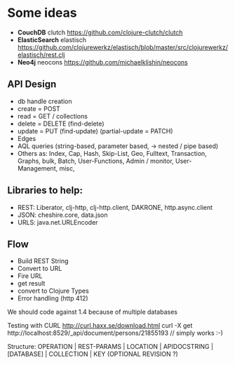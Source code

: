 # Some ideas #

* **CouchDB** clutch https://github.com/clojure-clutch/clutch
* **ElasticSearch** elastisch https://github.com/clojurewerkz/elastisch/blob/master/src/clojurewerkz/elastisch/rest.clj
* **Neo4j** neocons https://github.com/michaelklishin/neocons

## API Design ##
* db handle creation
* create = POST
* read = GET / collections
* delete = DELETE (find-delete)
* update = PUT (find-update) (partial-update = PATCH)
* Edges
* AQL queries (string-based, parameter based, -> nested / pipe based)
* Others as: Index, Cap, Hash, Skip-List, Geo, Fulltext, Transaction, Graphs,
bulk, Batch, User-Functions, Admin / monitor, User-Management, misc, 

## Libraries to help:
* REST: Liberator, clj-http, clj-http.client, DAKRONE, http.async.client
* JSON: cheshire.core, data.json
* URLS: java.net.URLEncoder

## Flow
* Build REST  String
* Convert to URL
* Fire URL
* get result
* convert to Clojure Types
* Error handling (http 412)

We should code against 1.4 because of multiple databases

Testing with CURL http://curl.haxx.se/download.html
curl -X get http://localhost:8529/_api/document/persons/21855193 // simply works :-)

Structure:
OPERATION | REST-PARAMS | LOCATION | APIDOCSTRING | [DATABASE] | COLLECTION | KEY (OPTIONAL REVISION ?)
